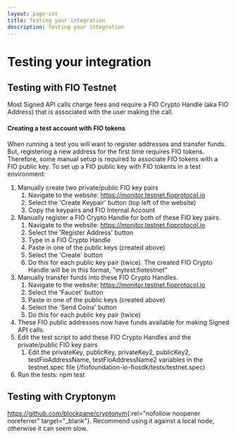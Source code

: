 ```yaml
---
layout: page-int
title: Testing your integration
description: Testing your integration
---
```


# Testing your integration

## Testing with FIO Testnet
Most Signed API calls charge fees and require a FIO Crypto Handle (aka FIO Address) that is associated with the user making the call. 

#### Creating a test account with FIO tokens
When running a test you will want to register addresses and transfer funds. But, registering a new address for the first time requires FIO tokens. Therefore, some manual setup is required to associate FIO tokens with a FIO public key. To set up a FIO public key with FIO tokents in a test environment:
 
1. Manually create two private/public FIO key pairs 
	1. Navigate to the website: https://monitor.testnet.fioprotocol.io
	2. Select the 'Create Keypair' button (top left of the website)
	3. Copy the keypairs and FIO Internal Account 
2. Manually register a FIO Crypto Handle for both of these FIO key pairs. 
	1. Navigate to the website: https://monitor.testnet.fioprotocol.io
	2. Select the 'Register Address' button
	3. Type in a FIO Crypto Handle 
	4. Paste in one of the public keys (created above)
	5. Select the 'Create' button
	6. Do this for each public key pair (twice).  The created FIO Crypto Handle will be in this format, "mytest:fiotestnet"
3. Manually transfer funds into these FIO Crypto Handles.
	1. Navigate to the website: https://monitor.testnet.fioprotocol.io
	2. Select the 'Faucet' button
	3. Paste in one of the public keys (created above)
	4. Select the 'Send Coins' button
	5. Do this for each public key pair (twice)
4. These FIO public addresses now have funds available for making Signed API calls.
5. Edit the test script to add these FIO Crypto Handles and the private/public FIO key pairs
	1. Edit the privateKey, publicKey, privateKey2, publicKey2, testFioAddressName, testFioAddressName2 variables in the testnet.spec file (/fiofoundation-io-fiosdk/tests/testnet.spec)
6. Run the tests: 
	npm test

## Testing with Cryptonym

<https://github.com/blockpane/cryptonym>{:rel="nofollow noopener noreferrer" target="_blank"}. Recommend using it against a local node, otherwise it can seem slow.


